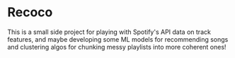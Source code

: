 # Recoco

This is a small side project for playing with Spotify's API data on track features, and maybe developing some ML models for recommending songs and clustering algos for chunking messy playlists into more coherent ones!

